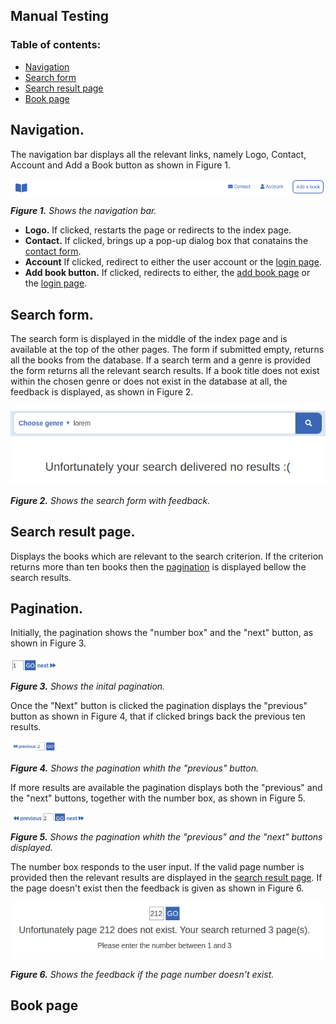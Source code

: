 ## Manual Testing

### Table of contents:
- [Navigation](#Navigation)
- [Search form](#Search-form)
- [Search result page](#Search-result-page)
- [Book page](#Book-page)

## Navigation.
The navigation bar displays all the relevant links, namely Logo, Contact, Account and Add a Book button as shown in Figure 1.

  <kbd>
   <img src="/static/images/testing/navigation.png" width="550" alt="navigation bar">
  </kbd>
  
  ***Figure 1.*** *Shows the navigation bar.*


* **Logo.** If clicked, restarts the page or redirects to the index page.
* **Contact.** If clicked, brings up a pop-up dialog box that conatains the [contact form](#contact-form).
* **Account** If clicked, redirect to either the user account or the [login page](#login-page).
* **Add book button.** If clicked, redirects to either, the [add book page](#Add-book-page) or the [login page](#login-page).

## Search form.
The search form is displayed in the middle of the index page and is available at the top of the other pages. The form if submitted empty, returns all the books from the database. If a search term and a genre is provided the form returns all the relevant search results. If a book title does not exist within the chosen genre or does not exist in the database at all, the feedback is displayed, as shown in Figure 2.

 <kbd>
   <img src="/static/images/testing/searchForm.png" width="550" alt="Search form with feedback">
  </kbd>
  
  ***Figure 2.*** *Shows the search form with feedback.*

## Search result page.

Displays the books which are relevant to the search criterion. If the criterion returns more than ten books then the [pagination](#Pagination) is displayed bellow the search results.

## Pagination.
Initially, the pagination shows the "number box" and the "next" button, as shown in Figure 3.
  
  <kbd>
   <img src="/static/images/testing/initPagination.png" width="75" alt="Initial pagination">
  </kbd>
  
  ***Figure 3.*** *Shows the inital pagination.*
  
  
  Once the "Next" button is clicked the pagination displays the "previous" button as shown in Figure 4, that if clicked brings back the previous ten results. 
  
   <kbd>
   <img src="/static/images/testing/prevPagination.png" width="75" alt="The pagination with the previous button">
  </kbd>
  
  ***Figure 4.*** *Shows the pagination whith the "previous" button.*
  
  
  If more results are available the pagination displays both the "previous" and the "next" buttons, together with the number box, as shown in Figure 5.
  
   <kbd>
   <img src="/static/images/testing/prevNextPagination.png" width="120" alt="The pagination with the previous and the next button"s>
  </kbd>
  
  ***Figure 5.*** *Shows the pagination whith the "previous" and the "next" buttons displayed.*
  
The number box responds to the user input. If the valid page number is provided then the relevant results are displayed in the [search result page](#Search-resul-page). If the page doesn't exist then the feedback is given as shown in Figure 6.

   <kbd>
   <img src="/static/images/testing/feedbackPagination.png" width="550" alt="The pagination feedback">
  </kbd>
  
  ***Figure 6.*** *Shows the feedback if the page number doesn't exist.*
  
  
  
  ## Book page
  
  

